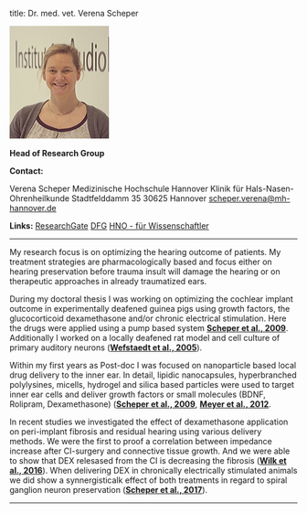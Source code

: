 title: Dr. med. vet. Verena Scheper

![Picture Verena Scheper](Verena.jpg)  
 
**Head of Research Group**

**Contact:**

  Verena Scheper
	Medizinische Hochschule Hannover
	Klinik für Hals-Nasen-Ohrenheilkunde
	Stadtfelddamm 35
	30625 Hannover
	scheper.verena@mh-hannover.de


**Links:**
[ResearchGate](https://www.researchgate.net/profile/Verena_Scheper)
[DFG](http://gepris.dfg.de/gepris/person/118496388)
[HNO - für Wissenschaftler](https://www.mh-hannover.de/18058.html)

***

My research focus is on optimizing the hearing outcome of patients. My treatment strategies are pharmacologically based and focus either on hearing preservation before trauma insult will damage the hearing or on therapeutic approaches in already traumatized ears. 

During my doctoral thesis I was working on optimizing the cochlear implant outcome in experimentally deafened guinea pigs using growth factors, the glucocorticoid dexamethasone and/or chronic electrical stimulation. Here the drugs were applied using a pump based system [**Scheper et al., 2009**](http://onlinelibrary.wiley.com/doi/10.1002/jnr.21964/abstract). Additionally I worked on a locally deafened rat model and cell culture of primary auditory neurons ([**Wefstaedt et al., 2005**](http://journals.lww.com/neuroreport/pages/articleviewer.aspx?year=2005&issue=12190&article=00008&type=abstract)). 

Within my first years as Post-doc I was focused on nanoparticle based local drug delivery to the inner ear. In detail, lipidic nanocapsules, hyperbranched polylysines, micells, hydrogel and silica based particles were used to target inner ear cells and deliver growth factors or small molecules (BDNF, Rolipram, Dexamethasone) ([**Scheper et al., 2009**](http://www.futuremedicine.com/doi/abs/10.2217/nnm.09.41?url_ver=Z39.88-2003&rfr_id=ori%3Arid%3Acrossref.org&rfr_dat=cr_pub%3Dpubmed&), [**Meyer et al., 2012**](http://www.dovepress.com/lipidic-nanocapsule-drug-delivery-neuronal-protection-for-cochlear-imp-peer-reviewed-article-IJN). 

In recent studies we investigated the effect of dexamethasone application on peri-implant fibrosis and residual hearing using various delivery methods. We were the first to proof a correlation between impedance increase after CI-surgery and connective tissue growth. And we were able to show that DEX relesased from the CI is decreasing the fibrosis ([**Wilk et al., 2016**](scheper/publications.html)). When delivering DEX in chronically electrically stimulated animals we did show a synnergisticalk effect of both treatments in regard to spiral ganglion neuron preservation ([**Scheper et al., 2017**](scheper/publications.html)).

***
